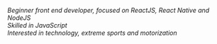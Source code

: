*Beginner front end developer, focused on ReactJS, React Native and NodeJS* <br>
*Skilled in JavaScript* <br>
*Interested in technology, extreme sports and motorization* <br>
